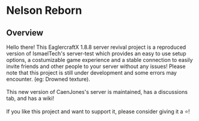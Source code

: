 <!--
  Title: EaglercraftX-1.19-Server
  Description: A 1.19 Eaglercraft / EaglercraftX server project!
  Author: CaenJones
  -->
<meta name='eaglercraft, eaglercraftx, eagler, eaglercraftx server, eaglercraft server' content='HTML, JavaScript, Shell, Batchfile'>

# Nelson Reborn

## Overview
Hello there! This EaglercraftX 1.8.8 server revival project is a reproduced version of IsmaelTech's server-test which provides an easy to use setup options, a costumizable game experience and a stable connection to easily invite friends and other people to your server without any issues!
Please note that this project is still under development and some errors may encounter. (eg: Drowned texture).
<br><br>
This new version of CaenJones's server is maintained, has a discussions tab, and has a wiki!
<br><br>
If you like this project and want to support it, please consider giving it a :star:!


